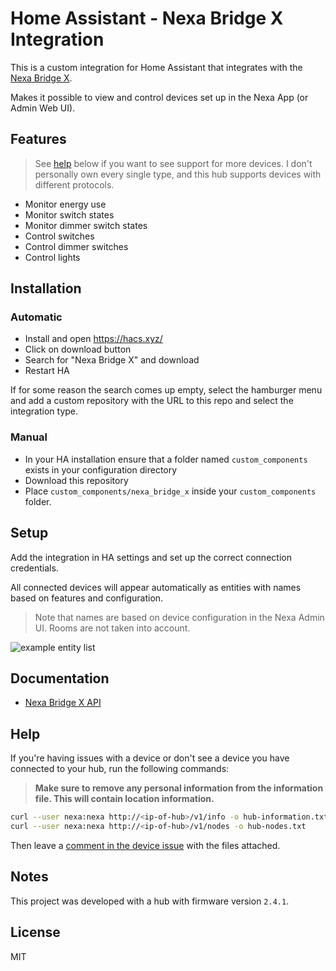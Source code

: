 # Home Assistant - Nexa Bridge X Integration

This is a custom integration for Home Assistant that integrates with the [Nexa Bridge X](https://nexa.se/nexa-bridge-x).

Makes it possible to view and control devices set up in the Nexa App (or Admin Web UI).

## Features

> See [help](#help) below if you want to see support for more devices. I don't personally own every single type, and this hub supports devices with different protocols.

* Monitor energy use
* Monitor switch states
* Monitor dimmer switch states
* Control switches
* Control dimmer switches
* Control lights

## Installation

### Automatic

* Install and open https://hacs.xyz/
* Click on download button
* Search for "Nexa Bridge X" and download
* Restart HA

If for some reason the search comes up empty, select the hamburger menu and add a custom
repository with the URL to this repo and select the integration type.

### Manual

* In your HA installation ensure that a folder named `custom_components` exists in your configuration directory
* Download this repository
* Place `custom_components/nexa_bridge_x` inside your `custom_components` folder.

## Setup

Add the integration in HA settings and set up the correct connection credentials.

All connected devices will appear automatically as entities with names based on features and configuration.

> Note that names are based on device configuration in the Nexa Admin UI. Rooms are not taken into account.

![example entity list](https://user-images.githubusercontent.com/161548/210004115-f69afac7-289b-47f5-801e-fc26a1f9ffb4.png)

## Documentation

* [Nexa Bridge X API](https://nexa.se/docs/)

## Help

If you're having issues with a device or don't see a device you have connected to your hub,
run the following commands:

> **Make sure to remove any personal information from the information file. This will contain
> location information.**

```bash
curl --user nexa:nexa http://<ip-of-hub>/v1/info -o hub-information.txt
curl --user nexa:nexa http://<ip-of-hub>/v1/nodes -o hub-nodes.txt
```

Then leave a [comment in the device issue](https://github.com/andersevenrud/ha-nexa-bridge-x/issues/6) with the files attached.

## Notes

This project was developed with a hub with firmware version `2.4.1`.

## License

MIT
